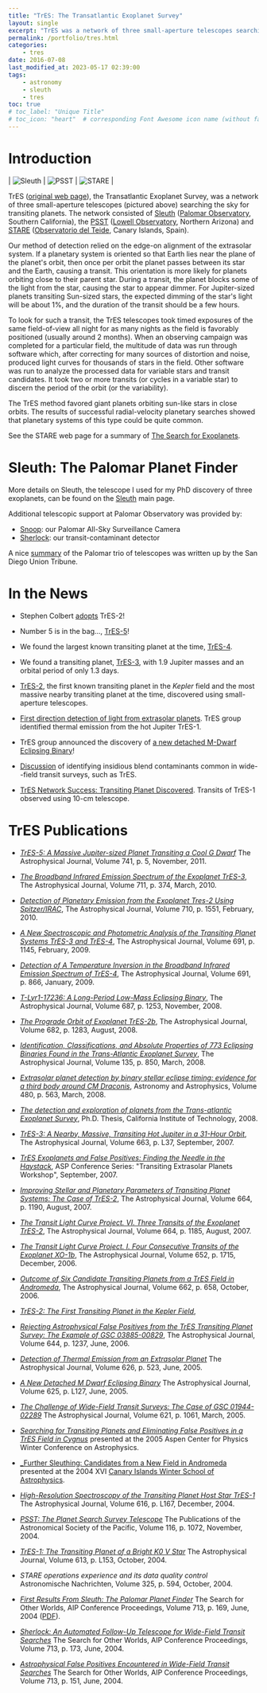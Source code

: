 ```yaml
---
title: "TrES: The Transatlantic Exoplanet Survey"
layout: single
excerpt: "TrES was a network of three small-aperture telescopes searching the sky for transiting planets"
permalink: /portfolio/tres.html
categories:
    - tres
date: 2016-07-08
last_modified_at: 2023-05-17 02:39:00
tags:
    - astronomy
    - sleuth
    - tres
toc: true
# toc_label: "Unique Title"
# toc_icon: "heart"  # corresponding Font Awesome icon name (without fa prefix)
---
```


# Introduction

| ![Sleuth](/assets/images/sleuth.jpg) | ![PSST](/assets/images/psst.jpg) | ![STARE](/assets/images/stare.jpg) |

TrES
([original web page](https://web.archive.org/web/20080620002210/http://solas.dnsalias.org:8080/~ftod//tres/tres.html)),
the Transatlantic Exoplanet Survey, was a network of three small-aperture telescopes (pictured above)
searching the sky for transiting planets.
The network consisted of
[Sleuth](https://proinsias.github.io/portfolio/tres/sleuth.html)
([Palomar Observatory](https://www.astro.caltech.edu/palomar/homepage.html),
Southern California), the [PSST](https://web.archive.org/web/20060912132008/http://www.lowell.edu/Research/PSST.html)
([Lowell Observatory](https://www.lowell.edu/), Northern Arizona) and
[STARE](https://www.hao.ucar.edu/research/stare/stare.html)
([Observatorio del Teide](https://web.archive.org/web/20190903220416/http://www.iac.es/eno.php?op1=3),
Canary Islands, Spain).

Our method of detection relied on the edge-on alignment of the
extrasolar system. If a planetary system is oriented so that Earth
lies near the plane of the planet's orbit, then once per orbit the
planet passes between its star and the Earth, causing a transit. This
orientation is more likely for planets orbiting close to their parent
star. During a transit, the planet blocks some of the light from the
star, causing the star to appear dimmer. For Jupiter-sized planets
transiting Sun-sized stars, the expected dimming of the star's light
will be about 1%, and the duration of the transit should be a few
hours.

To look for such a transit, the TrES telescopes took timed exposures
of the same field-of-view all night for as many nights as the field is
favorably positioned (usually around 2 months). When an observing
campaign was completed for a particular field, the multitude of data
was run through software which, after correcting for many sources of
distortion and noise, produced light curves for thousands of stars in
the field. Other software was run to analyze the processed data for
variable stars and transit candidates. It took two or more transits
(or cycles in a variable star) to discern the period of the orbit (or
the variability).

The TrES method favored giant planets orbiting sun-like stars
in close orbits. The results of successful radial-velocity planetary
searches showed that planetary systems of this type could be quite
common.

See the STARE web page for a summary of [The Search for Exoplanets](https://www.hao.ucar.edu/research/stare/search.html).

# Sleuth: The Palomar Planet Finder

More details on Sleuth, the telescope I used for my PhD discovery of three exoplanets,
can be found on the [Sleuth](https://proinsias.github.io/portfolio/tres/sleuth.html) main page.

Additional telescopic support at Palomar Observatory was provided by:

- [Snoop](https://proinsias.github.io/portfolio/tres/snoop.html): our Palomar All-Sky Surveillance Camera
- [Sherlock](https://proinsias.github.io/portfolio/tres/sherlock.html): our transit-contaminant detector

A nice [summary](https://web.archive.org/web/20160728221235/http://www.sandiegouniontribune.com/uniontrib/20051102/news_lz1c02palomar.html)
of the Palomar trio of telescopes was written up by the San Diego Union Tribune.

# In the News

- Stephen Colbert [adopts](https://nonprofit.adoptastar.org/stars/11446443) TrES-2!

- Number 5 is in the bag..., [TrES-5](https://www.doi.org/10.1088/0004-637X/741/2/114)!

- We found the largest known transiting planet at the time, [TrES-4](https://www.doi.org/10.1086/522115).

- We found a transiting planet, [TrES-3](https://proinsias.github.io/portfolio/tres/tres3.html), with 1.9 Jupiter masses and
  an orbital period of only 1.3 days.

- [TrES-2](https://proinsias.github.io/portfolio/tres/tres2.html), the first known transiting planet in the _Kepler_
  field and the most massive nearby transiting planet at the time, discovered using small-aperture telescopes.

- [First direction detection of light from extrasolar planets](https://proinsias.github.io/portfolio/tres/thermal.html).
  TrES group identified thermal emission from the hot Jupiter TrES-1.

- TrES group announced the discovery of
  [a new detached M-Dwarf Eclipsing Binary](https://www.doi.org/10.1086/431278)!

- [Discussion](https://www.doi.org/10.1086/427727)
  of identifying insidious blend contaminants common in wide--field transit surveys, such as TrES.

- [TrES Network Success: Transiting Planet Discovered](https://www.hao.ucar.edu/research/stare/tres1_2.html).
  Transits of TrES-1 observed using 10-cm telescope.

# TrES Publications

- [_TrES-5: A Massive Jupiter-sized Planet Transiting a Cool G Dwarf_](https://www.doi.org/10.1088/0004-637X/741/2/114)
  The Astrophysical Journal, Volume 741, p. 5, November, 2011.

- [_The Broadband Infrared Emission Spectrum of the Exoplanet TrES-3_](https://www.doi.org/10.1088/0004-637X/711/1/374),
  The Astrophysical Journal, Volume 711, p. 374, March, 2010.

- [_Detection of Planetary Emission from the Exoplanet Tres-2 Using Spitzer/IRAC_](https://www.doi.org/10.1088/0004-637X/710/2/1551),
  The Astrophysical Journal, Volume 710, p. 1551, February, 2010.

- [_A New Spectroscopic and Photometric Analysis of the Transiting Planet Systems TrES-3 and TrES-4_](https://www.doi.org/10.1088/0004-637X/691/2/1145),
  The Astrophysical Journal, Volume 691, p. 1145, February, 2009.

- [_Detection of A Temperature Inversion in the Broadband Infrared Emission Spectrum of TrES-4_](https://www.doi.org/10.1088/0004-637X/691/1/866),
  The Astrophysical Journal, Volume 691, p. 866, January, 2009.

- [_T-Lyr1-17236: A Long-Period Low-Mass Eclipsing Binary_](https://www.doi.org/10.1086/592080),
  The Astrophysical Journal, Volume 687, p. 1253, November, 2008.

- [_The Prograde Orbit of Exoplanet TrES-2b_](https://www.doi.org/10.1086/589235),
  The Astrophysical Journal, Volume 682, p. 1283, August, 2008.

- [_Identification, Classifications, and Absolute Properties of 773 Eclipsing Binaries Found
  in the Trans-Atlantic Exoplanet Survey_](https://www.doi.org/10.1088/0004-6256/135/3/850),
  The Astrophysical Journal, Volume 135, p. 850, March, 2008.

- [_Extrasolar planet detection by binary stellar eclipse timing: evidence for a third body around CM Draconis_](https://doi.org/10.48550/arXiv.0801.2186),
  Astronomy and Astrophysics, Volume 480, p. 563, March, 2008.

- [_The detection and exploration of planets from the Trans-atlantic
  Exoplanet Survey_](https://www.doi.org/10.7907/585M-JF91),
  Ph.D. Thesis, California Institute of Technology, 2008.

- [_TrES-3: A Nearby, Massive, Transiting Hot Jupiter in a 31-Hour Orbit_](https://www.doi.org/10.1086/519793),
  The Astrophysical Journal, Volume 663, p. L37, September, 2007.

- [_TrES Exoplanets and False Positives: Finding the Needle in the
  Haystack_](https://ui.adsabs.harvard.edu/abs/2007ASPC..366...58O),
  ASP Conference Series: "Transiting Extrasolar Planets Workshop",
  September, 2007.

- [_Improving Stellar and Planetary Parameters of Transiting Planet Systems: The Case of TrES-2_](https://www.doi.org/10.1086/519214),
  The Astrophysical Journal, Volume 664, p. 1190, August, 2007.

- [_The Transit Light Curve Project. VI. Three Transits of the Exoplanet TrES-2_](https://www.doi.org/10.1086/519077),
  The Astrophysical Journal, Volume 664, p. 1185, August, 2007.

- [_The Transit Light Curve Project. I. Four Consecutive Transits of the Exoplanet XO-1b_](https://www.doi.org/10.1086/508155),
  The Astrophysical Journal, Volume 652, p. 1715, December, 2006.

- [_Outcome of Six Candidate Transiting Planets from a TrES Field in Andromeda_](https://ui.adsabs.harvard.edu/abs/2007ApJ...662..658O/),
  The Astrophysical Journal, Volume 662, p. 658, October, 2006.

- [_TrES-2: The First Transiting Planet in the Kepler Field_](https://www.doi.org/10.1086/509123),

- [_Rejecting Astrophysical False Positives from the TrES
  Transiting Planet Survey: The Example of GSC
  03885-00829_](https://www.doi.org/10.1086/503740),
  The Astrophysical Journal, Volume 644, p. 1237, June, 2006.

- [_Detection of Thermal Emission from an Extrasolar
  Planet_](https://www.doi.org/10.1086/429991)
  The Astrophysical Journal, Volume 626, p. 523, June, 2005.

- [_A New Detached M Dwarf Eclipsing
  Binary_](https://www.doi.org/10.1086/431278)
  The Astrophysical Journal, Volume 625, p. L127, June, 2005.

- [_The Challenge of Wide-Field Transit Surveys: The Case of GSC
  01944-02289_](https://www.doi.org/10.1086/427727)
  The Astrophysical Journal, Volume 621, p. 1061, March, 2005.

- [_Searching for Transiting Planets and Eliminating False Positives in a TrES Field in
  Cygnus_](/assets/pdf/2005AspenPoster.pdf)
  presented at the 2005 Aspen Center for Physics Winter Conference on Astrophysics.

- [\_Further Sleuthing: Candidates from a New Field in
  Andromeda](/assets/pdf/2004WSPoster.pdf)
  presented at the 2004 XVI
  [Canary Islands Winter School of Astrophysics](https://www.cambridge.org/core/series/canary-islands-winter-school-of-astrophysics/68A65A5DE79483357BC919E37E13C8E7).

- [_High-Resolution Spectroscopy of the Transiting Planet Host
  Star
  TrES-1_](https://www.doi.org/10.1086/426864)
  The Astrophysical Journal, Volume 616, p. L167, December, 2004.

- [_PSST: The Planet Search Survey
  Telescope_](https://www.doi.org/10.1086/426303)
  The Publications of the Astronomical Society of the Pacific, Volume
  116, p. 1072, November, 2004.

- [_TrES-1: The Transiting Planet of a Bright K0 V
  Star_](https://www.doi.org/10.1086/425256)
  The Astrophysical Journal, Volume 613, p. L153, October, 2004.

- _STARE operations experience and its data quality
  control_
  Astronomische Nachrichten, Volume 325, p. 594, October, 2004.

- [_First Results From Sleuth: The Palomar Planet
  Finder_](https://www.doi.org/10.1063/1.1774518)
  The Search for Other Worlds, AIP Conference Proceedings, Volume
  713, p. 169, June, 2004 ([PDF](/assets/pdf/2004AASPoster.pdf)).

- [_Sherlock: An Automated Follow-Up Telescope for Wide-Field
  Transit
  Searches_](https://www.doi.org/10.1063/1.1774519)
  The Search for Other Worlds, AIP Conference Proceedings, Volume
  713, p. 173, June, 2004.

- [_Astrophysical False Positives Encountered in Wide-Field
  Transit Searches_](https://www.doi.org/10.1063/1.1774515)
  The Search for Other Worlds, AIP Conference Proceedings, Volume
  713, p. 151, June, 2004.

